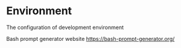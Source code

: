 # Environment
The configuration of development environment

Bash prompt generator website
https://bash-prompt-generator.org/
